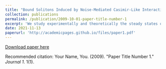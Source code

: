 ```yaml
---
title: "Bound Solitons Induced by Noise-Mediated Casimir-Like Interactions"
collection: publications
permalink: /publication/2009-10-01-paper-title-number-1
excerpt: 'We study experimentally and theoretically the steady states of optical solitons that aggregate into bunches in a nonlinear multimode interference based mode-locked fiber laser. By modifying the laser gain via its pumping current, we demonstrate a variety of steady states. We model the steady states using our recently proposed noise-mediated Casimir-like pulse interaction mechanism and obtain a quantitative agreement with our experimental results. We present a steady states phase diagram and demonstrate transitions between noise-mediated and coherently bound states without using additional modulators, asserting the noise-mediated interaction as a dominant mechanism in the complex soliton structures. The control of the complex soliton structures via the pumping current opens the door for the use of ultrafast lasers in telecommunication. '
date: 2021-11-13
paperurl: 'http://academicpages.github.io/files/paper1.pdf'
---
```

[Download paper here](http://academicpages.github.io/files/paper1.pdf)

Recommended citation: Your Name, You. (2009). "Paper Title Number 1." <i>Journal 1</i>. 1(1).
 

